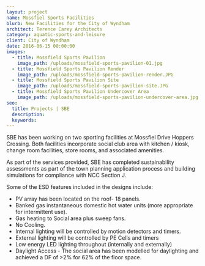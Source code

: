 ```yaml
---
layout: project
name: Mossfiel Sports Facilities
blurb: New Facilities for the City of Wyndham
architect: Terence Carey Architects
category: aquatic-sports-and-leisure
client: City of Wyndham
date: 2016-06-15 00:00:00
images:
  - title: Mossfield Sports Pavilion
    image_path: /uploads/mossfield-sports-pavilion-01.jpg
  - title: Mossfield Sports Pavilion Render
    image_path: /uploads/mossfield-sports-pavilion-render.JPG
  - title: Mossfield Sports Pavilion Site
    image_path: /uploads/mossfield-sports-pavilion-site.JPG
  - title: Mossfield Sports Pavilion Undercover Area
    image_path: /uploads/mossfield-sports-pavilion-undercover-area.jpg
seo:
  title: Projects | SBE
  description:
  keywords:
---
```



SBE has been working on two sporting facilities at Mossfiel Drive Hoppers Crossing. Both facilities incorporate social club area with kitchen / kiosk, change room facilities, store rooms, and associated amenities.

As part of the services provided, SBE has completed sustainability assessments as part of the town planning application process and building simulations for compliance with NCC Section J.

Some of the ESD features included in the designs include:

* PV array has been located on the roof- 18 panels.
* Banked gas instantaneous domestic hot water units (more appropriate for intermittent use).
* Gas heating to Social area plus sweep fans.
* No Cooling.
* Internal lighting will be controlled by motion detectors and timers.
* External lighting will be controlled by PE Cells and timers
* Low energy LED lighting throughout (internally and externally)
* Daylight Access - The social area has been modelled for daylighting and achieved a DF of &gt;2% for 62% of the floor space.